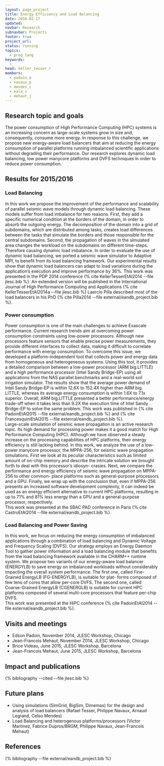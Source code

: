 ```yaml
---
layout: page_project
title: Energy Efficiency and Load Balancing
date: 2016-02-17
updated:
navbar: Research
subnavbar: Projects
footer: true
project_url:
status: running
topics:
  - prog_lang
keywords:
  -
head: keller_tesser_r
members:
  - padoin_e
  - navaux_p
  - mendes_c
  - kale_s
  - mehaut_j
---
```


## Research topic and goals

The power consumption of High Performance Computing (HPC) systems is an increasing concern
as large-scale systems grow in size and, consequently, consume more energy.
In response to this challenge, we propose new energy-aware load balancers that aim at reducing the
energy consumption of parallel platforms running imbalanced scientific applications without degrading
their performance.
Our research explores dynamic load balancing, low power manycore platforms and DVFS techniques in
order to reduce power consumption.

## Results for 2015/2016

### Load Balancing

In this work we propose the improvement of the performance and scalability of parallel seismic
wave models through dynamic load balancing.
These models suffer from load imbalance for two reasons.
First, they add a specific numerical condition at the borders of the domain, in order to
absorb the outgoing energy.
The decomposition of the domain into a grid of subdomains, which are distributed among tasks, creates
load differences between the tasks that simulate the borders and those responsible for the central subdomains.
Second, the propagation of waves in the simulated area changes the workload on the subdomains on different time-steps.
Therefore causing dynamic load imbalance.
In order to evaluate the use of dynamic load balancing, we ported a seismic wave simulator to Adaptive MPI,
to benefit from its load balancing framework. Our experimental results
show that dynamic load balancers can adapt to load variations during the application’s execution
and improve performance by 36%.
This work was presented in the PDP 2014 conference {% cite KellerTesserEtAl2014 --file jlesc.bib %}.
An extended version will be published in the International Journal of High Performance Computing and Applications
{% cite KellerTesserEtAl2014a --file jlesc.bib %}
Laercio Pilla described most of the load balancers in his PhD {% cite Pilla2014 --file external/eandb_project.bib %}.

### Power consumption

Power consumption is one of the main challenges to achieve Exascale performance.
Current research trends aim at overcoming power consumption constraints using low-power processors.
Although new processors feature sensors that enable precise power measurements, they provide
different interfaces to collect data, making it difficult to correlate performance with energy consumption.
To overcome this issue, we developed a platform-independent tool that collects power
and energy data from homogeneous and heterogeneous systems.
Using this tool, it provides a detailed comparison between a low-power processor (ARM big.LITTLE) and a high performance
processor (Intel Sandy Bridge-EP) using all applications from the NAS parallel benchmarks and
a real-world soil irrigation simulator.
The results show that the average power demand of Intel Sandy Bridge-EP is within 12.6X to 152.4X higher than ARM big.
LITTLE, whereas its average energy consumption is within 1.6X to 7.1x superior.
Overall, ARM big.LITTLE presented a better performance/energy trade-off when it takes less than 9.2X the execution
time of Intel Sandy Bridge-EP to solve the same problem.
This work was published in {% cite PadoinEtAl2015 --file external/eandb_project.bib %} and {% cite FrancesquiniEtAl2015 --file external/eandb_project.bib %}.  
Large-scale simulation of seismic wave propagation is an active research topic.
Its high demand for processing power makes it a good match for High Performance Computing (HPC).
Although we have observed a steady increase on the processing capabilities of HPC platforms, their energy
efficiency is still lacking behind.
In this work, we analyze the use of a low-power manycore processor, the MPPA-256, for seismic wave propagation simulations.
First we look at its peculiar characteristics such as limited amount of on-chip memory and describe the intricate solution we
brought forth to deal with this processor’s idiosyn- crasies.
Next, we compare the performance and energy efficiency of seismic wave propagation on MPPA-256 to other common- place
platforms such as general-purpose processors and a GPU.
Finally, we wrap up with the conclusion that, even if MPPA-256 presents an increased software development complexity,
it can indeed be used as an energy efficient alternative to current HPC platforms, resulting in up to 71% and 81% less energy
than a GPU and a general-purpose processor, respectively.  
This work was presented at the SBAC PAD conference in Paris {% cite CastroEtAl2014 --file external/eandb_project.bib %}.

### Load Balancing and Power Saving

In this work, we focus on reducing the energy consumption of imbalanced applications through a
combination of load balancing and Dynamic Voltage and Frequency Scaling (DVFS).
Our strategy employs an Energy Daemon Tool to gather power information and a load balancing module
that benefits from the load balancing framework available in the CHARM++ runtime system.
We propose two variants of our energy-aware load balancer (ENERGYLB) to save energy on imbalanced
workloads without considerably impacting the overall system performance.
The first one, called Fine- Grained EnergyLB (FG-ENERGYLB), is suitable for plat- forms composed of few
tens of cores that allow per-core DVFS.
The second one, called Coarse-Grained EnergyLB (CGENERGLB) is suitable for current HPC platforms composed of several
multi-core processors that feature per-chip DVFS.  
This work was presented at the HiPC conference {% cite PadoinEtAl2014 --file external/eandb_project.bib %}.

## Visits and meetings

* Edson Padoin, November 2014, JLESC Workshop, Chicago
* Jean-Francois Mehaut, November Z014, JLESC Workshop, Chicago
* Brice Videau, June 2015, JLESC Workshop, Barcelona
* Jean-Francois Mehaut, June 2015, JLESC Workshop, Barcelona

## Impact and publications


{% bibliography --cited --file jlesc.bib %}


## Future plans

* Using simulations (SimGrid, BigSim, Dimemas) for the design and analysis of load balancers
    (Rafael Tesser, Philippe Navaux, Arnaud Legrand, Celso Mendes)
* Load Balancing and heterogenous platforms/processors (Victor Martinez, Fabrice Dupros/BRGM,
    Philippe Navaux, Jean-Francois Mehaut)

## References

{% bibliography --file external/eandb_project.bib %}
